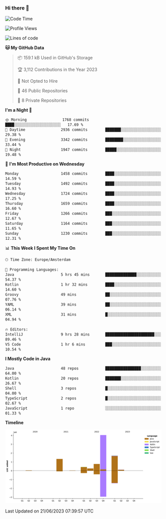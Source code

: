 ### Hi there 👋


<!--START_SECTION:waka-->
![Code Time](http://img.shields.io/badge/Code%20Time-3%2C256%20hrs%2042%20mins-blue)

![Profile Views](http://img.shields.io/badge/Profile%20Views-133-blue)

![Lines of code](https://img.shields.io/badge/From%20Hello%20World%20I%27ve%20Written-8.6%20million%20lines%20of%20code-blue)

**🐱 My GitHub Data** 

> 📦 159.1 kB Used in GitHub's Storage 
 > 
> 🏆 3,112 Contributions in the Year 2023
 > 
> 🚫 Not Opted to Hire
 > 
> 📜 46 Public Repositories 
 > 
> 🔑 8 Private Repositories 
 > 
**I'm a Night 🦉** 

```text
🌞 Morning                1768 commits        ████░░░░░░░░░░░░░░░░░░░░░   17.69 % 
🌆 Daytime                2936 commits        ███████░░░░░░░░░░░░░░░░░░   29.38 % 
🌃 Evening                3342 commits        ████████░░░░░░░░░░░░░░░░░   33.44 % 
🌙 Night                  1947 commits        █████░░░░░░░░░░░░░░░░░░░░   19.48 % 
```
📅 **I'm Most Productive on Wednesday** 

```text
Monday                   1458 commits        ████░░░░░░░░░░░░░░░░░░░░░   14.59 % 
Tuesday                  1492 commits        ████░░░░░░░░░░░░░░░░░░░░░   14.93 % 
Wednesday                1724 commits        ████░░░░░░░░░░░░░░░░░░░░░   17.25 % 
Thursday                 1659 commits        ████░░░░░░░░░░░░░░░░░░░░░   16.60 % 
Friday                   1266 commits        ███░░░░░░░░░░░░░░░░░░░░░░   12.67 % 
Saturday                 1164 commits        ███░░░░░░░░░░░░░░░░░░░░░░   11.65 % 
Sunday                   1230 commits        ███░░░░░░░░░░░░░░░░░░░░░░   12.31 % 
```


📊 **This Week I Spent My Time On** 

```text
🕑︎ Time Zone: Europe/Amsterdam

💬 Programming Languages: 
Java                     5 hrs 45 mins       ██████████████░░░░░░░░░░░   54.37 % 
Kotlin                   1 hr 32 mins        ████░░░░░░░░░░░░░░░░░░░░░   14.60 % 
Groovy                   49 mins             ██░░░░░░░░░░░░░░░░░░░░░░░   07.76 % 
YAML                     39 mins             ██░░░░░░░░░░░░░░░░░░░░░░░   06.14 % 
XML                      31 mins             █░░░░░░░░░░░░░░░░░░░░░░░░   04.94 % 

🔥 Editors: 
IntelliJ                 9 hrs 28 mins       ██████████████████████░░░   89.46 % 
VS Code                  1 hr 6 mins         ███░░░░░░░░░░░░░░░░░░░░░░   10.54 % 
```

**I Mostly Code in Java** 

```text
Java                     48 repos            ████████████████░░░░░░░░░   64.00 % 
Kotlin                   20 repos            ███████░░░░░░░░░░░░░░░░░░   26.67 % 
Shell                    3 repos             █░░░░░░░░░░░░░░░░░░░░░░░░   04.00 % 
TypeScript               2 repos             █░░░░░░░░░░░░░░░░░░░░░░░░   02.67 % 
JavaScript               1 repo              ░░░░░░░░░░░░░░░░░░░░░░░░░   01.33 % 
```



**Timeline**

![Lines of Code chart](https://raw.githubusercontent.com/powercasgamer/powercasgamer/master/assets/bar_graph.png)


 Last Updated on 21/06/2023 07:39:57 UTC
<!--END_SECTION:waka-->
